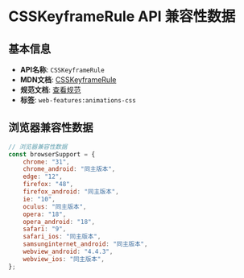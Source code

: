 # CSSKeyframeRule API 兼容性数据

## 基本信息

- **API名称**: `CSSKeyframeRule`
- **MDN文档**: [CSSKeyframeRule](https://developer.mozilla.org/docs/Web/API/CSSKeyframeRule)
- **规范文档**: [查看规范](https://drafts.csswg.org/css-animations/#interface-csskeyframerule)
- **标签**: `web-features:animations-css`

## 浏览器兼容性数据

```javascript
// 浏览器兼容性数据
const browserSupport = {
    chrome: "31",
    chrome_android: "同主版本",
    edge: "12",
    firefox: "48",
    firefox_android: "同主版本",
    ie: "10",
    oculus: "同主版本",
    opera: "18",
    opera_android: "18",
    safari: "9",
    safari_ios: "同主版本",
    samsunginternet_android: "同主版本",
    webview_android: "4.4.3",
    webview_ios: "同主版本",
};

```

